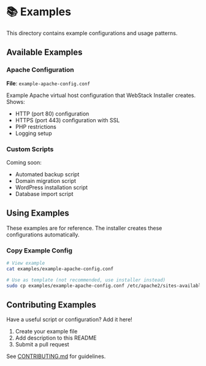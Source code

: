 # 📚 Examples

This directory contains example configurations and usage patterns.

## Available Examples

### Apache Configuration

**File**: `example-apache-config.conf`

Example Apache virtual host configuration that WebStack Installer creates. Shows:
- HTTP (port 80) configuration
- HTTPS (port 443) configuration with SSL
- PHP restrictions
- Logging setup

### Custom Scripts

Coming soon:
- Automated backup script
- Domain migration script
- WordPress installation script
- Database import script

## Using Examples

These examples are for reference. The installer creates these configurations automatically.

### Copy Example Config

```bash
# View example
cat examples/example-apache-config.conf

# Use as template (not recommended, use installer instead)
sudo cp examples/example-apache-config.conf /etc/apache2/sites-available/mydomain.conf
```

## Contributing Examples

Have a useful script or configuration? Add it here!

1. Create your example file
2. Add description to this README
3. Submit a pull request

See [CONTRIBUTING.md](../CONTRIBUTING.md) for guidelines.
